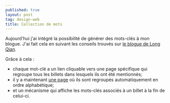 ```yaml
---
published: true
layout: post
tag: design-web
title: Collection de mots
---
```

Aujourd'hui j'ai intégré la possibilité de générer des mots-clés à mon blogue. J'ai fait cela en suivant  les conseils trouvés sur [le blogue de Long Qian](https://longqian.me/2017/02/09/github-jekyll-tag/).

Grâce à cela :
- chaque mot-clé a un lien cliquable vers une page spécifique qui regroupe tous les billets dans lesquels ils ont été mentionnés;
- il y a maintenant [une page](https://blog-guillaume-l-p.netlify.app/mots-cles/) où ils sont regroupés automatiquement en ordre alphabétique;
- et un mécanisme qui affiche les mots-clés associés à un billet à la fin de celui-ci.
